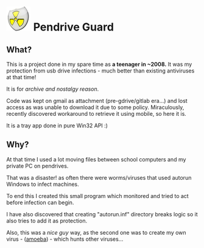 # ![Pendrive Guard logo](pendriveGuard.png) Pendrive Guard 

## What?

This is a project done in my spare time as **a teenager in ~2008.** It was my protection from usb drive infections - much better than existing antiviruses at that time!

It is for _archive and nostalgy reason_.

Code was kept on gmail as attachment (pre-gdrive/gitlab era...) and lost access as was unable to download it due to some policy. Miraculously, recently discovered workaround to retrieve it using mobile, so here it is.

It is a tray app done in pure Win32 API :)

## Why?

At that time I used a lot moving files between school computers and my private PC on pendrives.

That was a disaster! as often there were worms/viruses that used autorun Windows to infect machines.

To end this I created this small program which monitored and tried to act before infection can begin.

I have also discovered that creating "autorun.inf" directory breaks logic so it also tries to add it as protection.

Also, this was a _nice guy_ way, as the second one was to create my own virus - ([amoeba](https://github.com/rAum/amoeba)) - which hunts other viruses...
